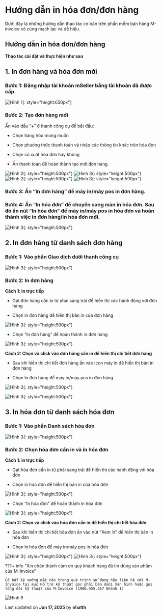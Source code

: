 # **Hướng dẫn in hóa đơn/đơn hàng**

Dưới đây là những hướng dẫn thao tác cơ bản trên phần mềm bán hàng M-invoice vô cùng mạch lạc và dễ hiểu.

## **Hướng dẫn in hóa đơn/đơn hàng**

**Thao tác cài đặt và thực hiện như sau**

## **1. In đơn hàng và hóa đơn mới**

### **Bước 1: Đăng nhập tài khoản mSeller bằng tài khoản đã được cấp**

![Hình 1](../../assets/images/mSeller/ket-noi-hoa-don-1.png){: style="height:650px"}

### **Bước 2: Tạo đơn hàng mới**

Ấn vào dấu “+” ở thanh công cụ để bắt đầu:

- Chọn hàng hóa mong muốn

- Chọn phương thức thanh toán và nhập các thông tin khác trên hóa đơn

- Chọn có xuất hóa đơn hay không

- Ấn thanh toán để hoàn thành tạo mới đơn hàng

![Hình 2](../../assets/images/mSeller/huong-dan-in-1.png){: style="height:500px"}
![Hình 3](../../assets/images/mSeller/huong-dan-in-2.png){: style="height:500px"}
![Hình 2](../../assets/images/mSeller/huong-dan-in-3.png){: style="height:500px"}
![Hình 3](../../assets/images/mSeller/huong-dan-in-4.png){: style="height:500px"}

### **Bước 3: Ấn “In đơn hàng” để máy in/máy pos in đơn hàng.**

### **Bước 4: Ấn “In hóa đơn” để chuyến sang màn in hóa đơn. Sau đó ấn nút “In hóa đơn” để máy in/máy pos in hóa đơn và hoàn thành việc in đơn hàng/in hóa đơn mới.**

![Hình 3](../../assets/images/mSeller/huong-dan-in-5.png){: style="height:500px"}

## **2. In đơn hàng từ danh sách đơn hàng**

### **Bước 1: Vào phần Giao dịch dưới thanh công cụ**

![Hình 3](../../assets/images/mSeller/huong-dan-in-14.png){: style="height:500px"}

### **Bước 2: In đơn hàng**

**Cách 1: in trực tiếp**

- Gạt đơn hàng cần in từ phải sang trái để hiển thị các hành động với đơn hàng

- Chọn in đơn hàng để hiển thị bản in của đơn hàng

![Hình 3](../../assets/images/mSeller/huong-dan-in-6.png){: style="height:500px"}

- Chọn “In đơn hàng” để hoàn thành in đơn hàng

![Hình 3](../../assets/images/mSeller/huong-dan-in-8.png){: style="height:500px"}

**Cách 2: Chọn và click vào đơn hàng cần in để hiển thị chi tiết đơn hàng**

- Sau khi hiển thị chi tiết đơn hàng ấn vào icon máy in để hiển thị bản in đơn hàng

- Chọn In đơn hàng để máy in/máy pos in đơn hàng

![Hình 3](../../assets/images/mSeller/huong-dan-in-7.png){: style="height:500px"}

![Hình 3](../../assets/images/mSeller/huong-dan-in-8.png){: style="height:500px"}

## **3. In hóa đơn từ danh sách hóa đơn**

### **Bước 1: Vào phần Danh sách hóa đơn**

![Hình 3](../../assets/images/mSeller/huong-dan-in-9.png){: style="height:500px"}

### **Bước 2: Chọn hóa đơn cần in và in hóa đơn**

**Cách 1: in trực tiếp**

- Gạt hóa đơn cần in từ phải sang trái để hiển thị các hành động với hóa đơn

- Chọn in hóa đơn để hiển thị bản in của hóa đơn

![Hình 3](../../assets/images/mSeller/huong-dan-in-10.png){: style="height:500px"}

- Chọn “In hóa đơn” để hoàn thành in hóa đơn

![Hình 3](../../assets/images/mSeller/huong-dan-in-11.png){: style="height:500px"}

**Cách 2: Chọn và click vào hóa đơn cần in để hiển thị chi tiết hóa đơn**

- Sau khi hiển thị chi tiết hóa đơn ấn vào nút “Xem in” để hiển thị bản in hóa đơn

- Chọn In hóa đơn để máy in/máy pos in hóa đơn

![Hình 3](../../assets/images/mSeller/huong-dan-in-12.png){: style="height:500px"}
![Hình 3](../../assets/images/mSeller/huong-dan-in-13.png){: style="height:500px"}

???+ info "Xin chân thành cảm ơn quý khách hàng đã tin dùng sản phẩm của M-Invoice"

    Có bất kỳ vướng mắc nào trong quá trình sử dụng hãy liên hệ với M-Invoice tại mục Hỗ trợ kỹ thuật góc phải bên dưới màn hình hoặc gọi tổng đài kỹ thuật của M-Invoice (1900.955.557 Nhánh 1)

![Hình 9](../../assets/images/invoice2/hotro.png)

<div class="last-updated">Last updated on <strong>Jun 17, 2025</strong> by <strong>nhatth</strong></div>
